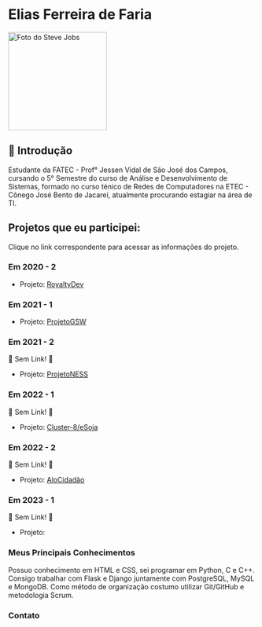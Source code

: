 # Elias Ferreira de Faria
  <td align="center">
      <a href="#">
        <img src="https://avatars.githubusercontent.com/u/71013006?s=400&u=cdaf1fd724434cc5928dec38453bce0b3ee5f98a&v=4" width="200px;" alt="Foto do Steve Jobs"/><br>
      </a>
    </td>
    
## 📝 Introdução
Estudante da FATEC - Prof° Jessen Vidal de São José dos Campos, cursando o 5° Semestre do curso de Análise e Desenvolvimento de Sistemas, formado no curso ténico de Redes de Computadores na ETEC - Cônego José Bento de Jacareí, atualmente procurando estagiar na área de TI.

## Projetos que eu participei:
Clique no link correspondente para acessar as informações do projeto.

### Em 2020 - 2
* Projeto: [RoyaltyDev](https://github.com/elias31072002/trabalho_graduacao_TG/tree/main/RoyaltyDev)


### Em 2021 - 1
*  Projeto: [ProjetoGSW](https://github.com/elias31072002/trabalho_graduacao_TG/tree/main/ProjetoGSW)


### Em 2021 - 2
🚧  Sem Link!  🚧
* Projeto: [ProjetoNESS]()


### Em 2022 - 1
🚧  Sem Link!  🚧
* Projeto: [Cluster-8/eSoja]()


### Em 2022 - 2
🚧  Sem Link!  🚧
* Projeto: [AloCidadão]()


### Em 2023 - 1
🚧  Sem Link!  🚧
*  Projeto: []()



### Meus Principais Conhecimentos
Possuo conhecimento em HTML e CSS, sei programar em Python, C e C++. Consigo trabalhar com Flask e Django juntamente com PostgreSQL, MySQL e MongoDB. Como método de organização costumo utilizar Git/GitHub e metodologia Scrum.


### Contato
